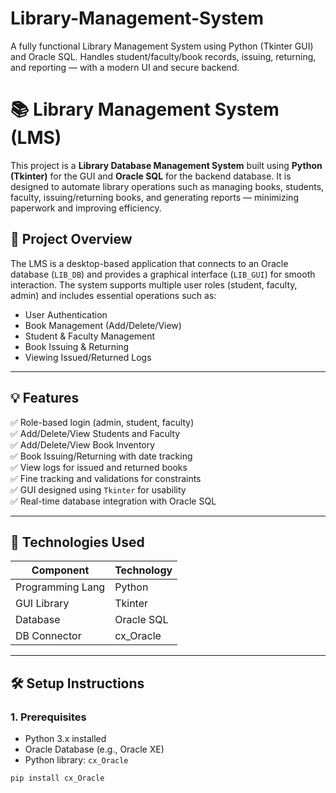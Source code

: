 # Library-Management-System
A fully functional Library Management System using Python (Tkinter GUI) and Oracle SQL. Handles student/faculty/book records, issuing, returning, and reporting — with a modern UI and secure backend.

# 📚 Library Management System (LMS)

This project is a **Library Database Management System** built using **Python (Tkinter)** for the GUI and **Oracle SQL** for the backend database. It is designed to automate library operations such as managing books, students, faculty, issuing/returning books, and generating reports — minimizing paperwork and improving efficiency.



## 🧠 Project Overview

The LMS is a desktop-based application that connects to an Oracle database (`LIB_DB`) and provides a graphical interface (`LIB_GUI`) for smooth interaction. The system supports multiple user roles (student, faculty, admin) and includes essential operations such as:

- User Authentication
- Book Management (Add/Delete/View)
- Student & Faculty Management
- Book Issuing & Returning
- Viewing Issued/Returned Logs

---

## 💡 Features

✅ Role-based login (admin, student, faculty)  
✅ Add/Delete/View Students and Faculty  
✅ Add/Delete/View Book Inventory  
✅ Book Issuing/Returning with date tracking  
✅ View logs for issued and returned books  
✅ Fine tracking and validations for constraints  
✅ GUI designed using `Tkinter` for usability  
✅ Real-time database integration with Oracle SQL  

---

## 🧱 Technologies Used

| Component        | Technology         |
|------------------|--------------------|
| Programming Lang | Python             |
| GUI Library      | Tkinter            |
| Database         | Oracle SQL         |
| DB Connector     | cx_Oracle          |

---

## 🛠️ Setup Instructions

### 1. Prerequisites
- Python 3.x installed
- Oracle Database (e.g., Oracle XE)
- Python library: `cx_Oracle`
```bash
pip install cx_Oracle
